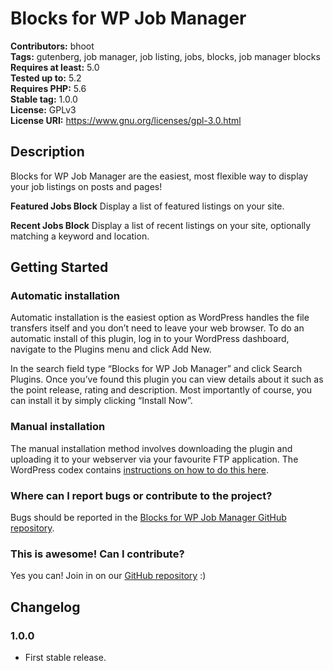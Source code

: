 # Blocks for WP Job Manager #
**Contributors:** bhoot  
**Tags:** gutenberg, job manager, job listing, jobs, blocks, job manager blocks  
**Requires at least:** 5.0  
**Tested up to:** 5.2  
**Requires PHP:** 5.6  
**Stable tag:** 1.0.0  
**License:** GPLv3  
**License URI:** https://www.gnu.org/licenses/gpl-3.0.html  

## Description ##

Blocks for WP Job Manager are the easiest, most flexible way to display your job listings on posts and pages!

**Featured Jobs Block**
Display a list of featured listings on your site.

**Recent Jobs Block**
Display a list of recent listings on your site, optionally matching a keyword and location.

## Getting Started ##

### Automatic installation ###

Automatic installation is the easiest option as WordPress handles the file transfers itself and you don’t need to leave your web browser. To do an automatic install of this plugin, log in to your WordPress dashboard, navigate to the Plugins menu and click Add New.

In the search field type “Blocks for WP Job Manager” and click Search Plugins. Once you’ve found this plugin you can view details about it such as the point release, rating and description. Most importantly of course, you can install it by simply clicking “Install Now”.

### Manual installation ###

The manual installation method involves downloading the plugin and uploading it to your webserver via your favourite FTP application. The WordPress codex contains [instructions on how to do this here](https://codex.wordpress.org/Managing_Plugins#Manual_Plugin_Installation).

### Where can I report bugs or contribute to the project? ###

Bugs should be reported in the [Blocks for WP Job Manager GitHub repository](https://github.com/bhoot-biswas/wp-job-manager-blocks/).

### This is awesome! Can I contribute? ###

Yes you can! Join in on our [GitHub repository](https://github.com/bhoot-biswas/wp-job-manager-blocks/) :)

## Changelog ##

### 1.0.0 ###

* First stable release.

